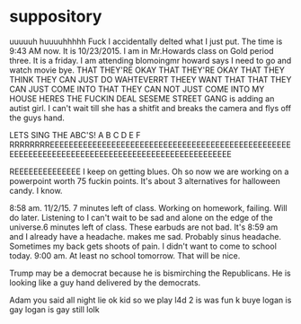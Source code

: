 # suppository
uuuuuh huuuuhhhhh
Fuck
I accidentally delted what I just put. The time is 9:43 AM now. It is 10/23/2015. I am in Mr.Howards class on Gold period three. It is a friday. I am attending blomoingmr howard says I need to go and watch movie bye.
THAT THEY'RE OKAY THAT THEY'RE OKAY THAT THEY THINK THEY CAN JUST DO WAHTEVERRT THEEY WANT THAT THAT THEY CAN JUST COME INTO THAT THEY CAN NOT JUST COME INTO MY HOUSE HERES THE FUCKIN DEAL
SESEME STREET GANG is adding an autist girl. I can't wait till she has a shitfit and breaks the camera and flys off the guys hand. 

LETS SING THE ABC'S!
A B C D E F RRRRRRRREEEEEEEEEEEEEEEEEEEEEEEEEEEEEEEEEEEEEEEEEEEEEEEEEEEEEEEEEEEEEEEEEEEEEEEEEEEEEEEEEEEEEEEEEEEEEEEEEE

REEEEEEEEEEEEEE I keep on getting blues. Oh so now we are working on a powerpoint worth 75 fuckin points. It's about 3 alternatives for halloween candy. I know. 

8:58 am. 11/2/15. 7 minutes left of class. Working on homework, failing. Will do later. Listening to I can't wait to be sad and alone on the edge of the universe.6 minutes left of class. These earbuds are not bad. It's 8:59 am and I already have a headache. makes me sad. Probably sinus headache. Sometimes my back gets shoots of pain. I didn't want to come to school today. 9:00 am. At least no school tomorrow. That will be nice.

Trump may be a democrat because he is bismirching the Republicans. He is looking like a guy hand delivered by the democrats.

Adam you said all night lie 
ok kid so we play l4d 2 is was fun k buye
logan is gay
logan is gay still lolk
